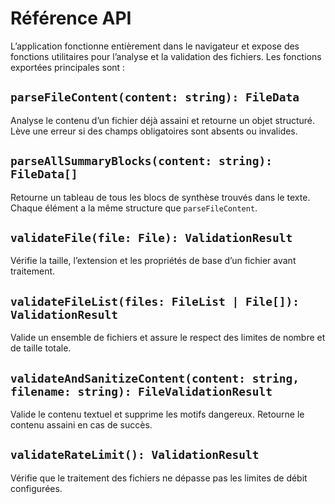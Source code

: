 # Référence API

L’application fonctionne entièrement dans le navigateur et expose des fonctions utilitaires pour l’analyse et la validation des fichiers. Les fonctions exportées principales sont :

## `parseFileContent(content: string): FileData`

Analyse le contenu d’un fichier déjà assaini et retourne un objet structuré. Lève une erreur si des champs obligatoires sont absents ou invalides.

## `parseAllSummaryBlocks(content: string): FileData[]`

Retourne un tableau de tous les blocs de synthèse trouvés dans le texte. Chaque élément a la même structure que `parseFileContent`.

## `validateFile(file: File): ValidationResult`

Vérifie la taille, l’extension et les propriétés de base d’un fichier avant traitement.

## `validateFileList(files: FileList | File[]): ValidationResult`

Valide un ensemble de fichiers et assure le respect des limites de nombre et de taille totale.

## `validateAndSanitizeContent(content: string, filename: string): FileValidationResult`

Valide le contenu textuel et supprime les motifs dangereux. Retourne le contenu assaini en cas de succès.

## `validateRateLimit(): ValidationResult`

Vérifie que le traitement des fichiers ne dépasse pas les limites de débit configurées.
